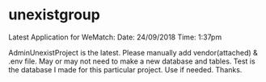 # unexistgroup

Latest Application for WeMatch:
  Date: 24/09/2018
  Time: 1:37pm
  
  AdminUnexistProject is the latest.
  Please manually add vendor(attached) & .env file.
  May or may not need to make a new database and tables.
  Test is the database I made for this particular project. Use if needed.
  Thanks.
